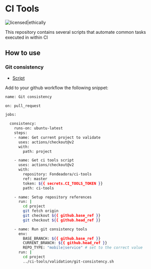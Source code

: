 # CI Tools

![licensed|ethically](https://img.shields.io/badge/licensed-ethically-%234baaaa "Ethically licensed badge")

This repository contains several scripts that automate common tasks executed in within CI

## How to use

### Git consistency

- [Script](bash/git-consistency.sh)

Add to your github workflow the following snippet:

```sh
name: Git consistency

on: pull_request

jobs:

  consistency:
    runs-on: ubuntu-latest
    steps:
    - name: Get current project to validate
      uses: actions/checkout@v2
      with:
        path: project

    - name: Get ci tools script
      uses: actions/checkout@v2
      with:
        repository: Fondeadora/ci-tools
        ref: master
        token: ${{ secrets.CI_TOOLS_TOKEN }}
        path: ci-tools

    - name: Setup repository references
      run: |
        cd project
        git fetch origin
        git checkout ${{ github.base_ref }}
        git checkout ${{ github.head_ref }}

    - name: Run git consistency tools
      env: 
        BASE_BRANCH: ${{ github.base_ref }}
        CURRENT_BRANCH: ${{ github.head_ref }}
        REPO_TYPE: "mobile|service" # set to the correct value
      run: |
        cd project
        ../ci-tools/validation/git-consistency.sh
```
